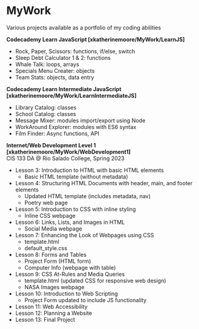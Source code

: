 # MyWork
Various projects available as a portfolio of my coding abilities

<b>Codecademy Learn JavaScript [xkatherinemoore/MyWork/LearnJS] </b>
- Rock, Paper, Scissors: functions, if/else, switch
- Sleep Debt Calculator 1 & 2: functions
- Whale Talk: loops, arrays
- Specials Menu Creater: objects
- Team Stats: objects, data entry

<b>Codecademy Learn Intermediate JavaScript [xkatherinemoore/MyWork/LearnIntermediateJS]</b>
- Library Catalog: classes
- School Catalog: classes
- Message Mixer: modules import/export using Node
- WorkAround Explorer: modules with ES6 syntax
- Film Finder: Async functions, API

<b>Internet/Web Development Level 1 [xkatherinemoore/MyWork/WebDevelopment1]</b>
<br>CIS 133 DA @ Rio Salado College, Spring 2023
- Lesson 3: Introduction to HTML with basic HTML elements
    - Basic HTML template (without metadata)
- Lesson 4: Structuring HTML Documents with header, main, and footer elements
    - Updated HTML template (includes metadata, nav)
    - Poetry web page
- Lesson 5: Introduction to CSS with inline styling
    - Inline CSS webpage
- Lesson 6: Links, Lists, and Images in HTML
    - Social Media webpage 
- Lesson 7: Enhancing the Look of Webpages using CSS
    - template.html
    - default_style.css
- Lesson 8: Forms and Tables
    - Project Form (HTML form)
    - Computer Info (webpage with table)
- Lesson 9: CSS At-Rules and Media Queries
    - template.html (updated CSS for responsive web design)
    - NASA Images webpage
- Lesson 10: Introduction to Web Scripting
    - Project Form updated to include JS functionality
- Lesson 11: Web Accessibility
- Lesson 12: Planning a Website
- Lesson 13: Final Project
